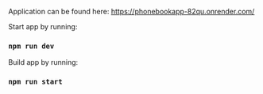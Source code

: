 Application can be found here:
https://phonebookapp-82qu.onrender.com/

Start app by running:
### `npm run dev`

Build app by running:
### `npm run start`
